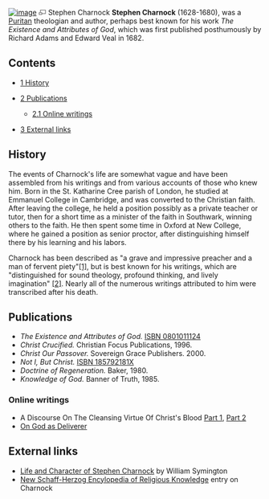 [![image](images/thumb/1/13/Charnock.gif/180px-Charnock.gif)](http://www.theopedia.com/File:Charnock.gif)
[![image](data:image/png;base64,iVBORw0KGgoAAAANSUhEUgAAAA8AAAALCAAAAACFLIiAAAAAAnRSTlMA/1uRIrUAAABPSURBVAjXY/j///+5vXDwjAHIr26ZAgXZe8H8a/+hoIcw/9nevdVL9+79DuPvzQYZFPUezu8BMZLXgkExnD8HAu6hqv//n+HZVjD4DuUDAKlChD3fj6aPAAAAAElFTkSuQmCC)](http://www.theopedia.com/File:Charnock.gif "Enlarge")
Stephen Charnock
**Stephen Charnock** (1628-1680), was a
[Puritan](Puritan "Puritan") theologian and author, perhaps best
known for his work *The Existence and Attributes of God*, which was
first published posthumously by Richard Adams and Edward Veal in
1682.

## Contents

-   [1 History](#History)
-   [2 Publications](#Publications)
    -   [2.1 Online writings](#Online_writings)

-   [3 External links](#External_links)

## History

The events of Charnock's life are somewhat vague and have been
assembled from his writings and from various accounts of those who
knew him. Born in the St. Katharine Cree parish of London, he
studied at Emmanuel College in Cambridge, and was converted to the
Christian faith. After leaving the college, he held a position
possibly as a private teacher or tutor, then for a short time as a
minister of the faith in Southwark, winning others to the faith. He
then spent some time in Oxford at New College, where he gained a
position as senior proctor, after distinguishing himself there by
his learning and his labors.

Charnock has been described as "a grave and impressive preacher and
a man of fervent
piety"[[1]](http://www.ccel.org/ccel/schaff/encyc03.c.i.html#c.i-Page_19),
but is best known for his writings, which are "distinguished for
sound theology, profound thinking, and lively imagination"
[[2]](http://www.puritansermons.com/charnock/charnoc4.htm). Nearly
all of the numerous writings attributed to him were transcribed
after his death.

## Publications

-   *The Existence and Attributes of God.*
    [ISBN 0801011124](http://www.theopedia.com/Special:BookSources/0801011124)
-   *Christ Crucified.* Christian Focus Publications, 1996.
-   *Christ Our Passover.* Sovereign Grace Publishers. 2000.
-   *Not I, But Christ.*
    [ISBN 185792181X](http://www.theopedia.com/Special:BookSources/185792181X)
-   *Doctrine of Regeneration.* Baker, 1980.
-   *Knowledge of God.* Banner of Truth, 1985.

### Online writings

-   A Discourse On The Cleansing Virtue Of Christ's Blood
    [Part 1](http://www.ondoctrine.com/2cha0101.htm),
    [Part 2](http://www.ondoctrine.com/2cha0102.htm)
-   [On God as Deliverer](http://www.ondoctrine.com/2cha0103.htm)

## External links

-   [Life and Character of Stephen Charnock](http://www.puritansermons.com/charnock/charnoc4.htm)
    by William Symington
-   [New Schaff-Herzog Encylopedia of Religious Knowledge](http://www.ccel.org/ccel/schaff/encyc03.c.i.html#c.i-Page_18)
    entry on Charnock



